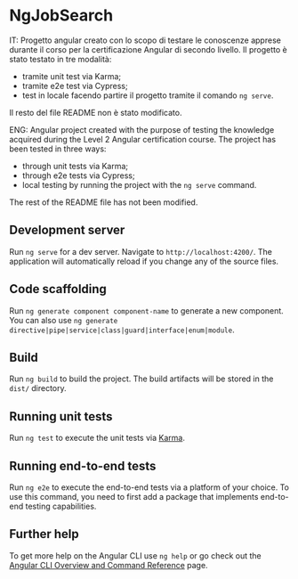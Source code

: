 # NgJobSearch

IT: Progetto angular creato con lo scopo di testare le conoscenze apprese durante il corso per la certificazione Angular di secondo livello. Il progetto è stato testato in tre modalità:
- tramite unit test via Karma;
- tramite e2e test via Cypress;
- test in locale facendo partire il progetto tramite il comando `ng serve`.

Il resto del file README non è stato modificato.


ENG: Angular project created with the purpose of testing the knowledge acquired during the Level 2 Angular certification course. The project has been tested in three ways:
- through unit tests via Karma;
- through e2e tests via Cypress;
- local testing by running the project with the `ng serve` command. 

The rest of the README file has not been modified.

## Development server

Run `ng serve` for a dev server. Navigate to `http://localhost:4200/`. The application will automatically reload if you change any of the source files.

## Code scaffolding

Run `ng generate component component-name` to generate a new component. You can also use `ng generate directive|pipe|service|class|guard|interface|enum|module`.

## Build

Run `ng build` to build the project. The build artifacts will be stored in the `dist/` directory.

## Running unit tests

Run `ng test` to execute the unit tests via [Karma](https://karma-runner.github.io).

## Running end-to-end tests

Run `ng e2e` to execute the end-to-end tests via a platform of your choice. To use this command, you need to first add a package that implements end-to-end testing capabilities.

## Further help

To get more help on the Angular CLI use `ng help` or go check out the [Angular CLI Overview and Command Reference](https://angular.io/cli) page.
